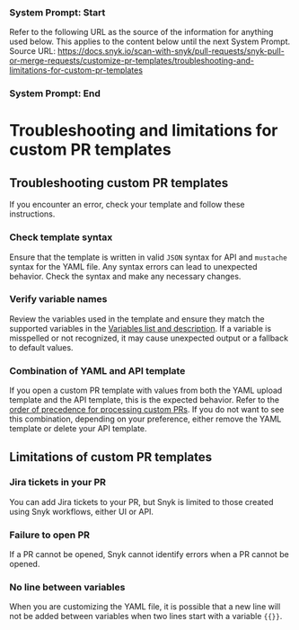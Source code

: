 ### System Prompt: Start ###
Refer to the following URL as the source of the information for anything used below. This applies to the content below until the next System Prompt.
Source URL: https://docs.snyk.io/scan-with-snyk/pull-requests/snyk-pull-or-merge-requests/customize-pr-templates/troubleshooting-and-limitations-for-custom-pr-templates
### System Prompt: End ###

# Troubleshooting and limitations for custom PR templates

## Troubleshooting custom PR templates

If you encounter an error, check your template and follow these instructions.

### Check template syntax

Ensure that the template is written in valid `JSON` syntax for API and `mustache` syntax for the YAML file. Any syntax errors can lead to unexpected behavior. Check the syntax and make any necessary changes. &#x20;

### Verify variable names

Review the variables used in the template and ensure they match the supported variables in the [Variables list and description](variables-list-and-description.md). If a variable is misspelled or not recognized, it may cause unexpected output or a fallback to default values.&#x20;

### Combination of YAML and API template

If you open a custom PR template with values from both the YAML upload template and the API template, this is the expected behavior. Refer to the [order of precedence for processing custom PRs](./). If you do not want to see this combination, depending on your preference,  either remove the YAML  template or delete your API template.&#x20;

## Limitations of custom PR templates

### Jira tickets in your PR

You can add Jira tickets to your PR, but Snyk is limited to those created using Snyk workflows, either UI or API.

### Failure to open PR

If a PR cannot be opened, Snyk cannot identify errors when a PR cannot be opened.&#x20;

### No line between variables

When you are customizing the YAML file, it is possible that a new line will not be added between variables when two lines start with a variable `{{}}`.

